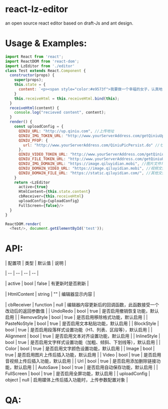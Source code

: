 # react-lz-editor
an open source react editor based on draft-Js and ant design.

# Usage & Examples:

``` js
import React from 'react';
import ReactDOM from 'react-dom';
import LzEditor from './editor'
class Test extends React.Component {
  constructor(props) {
    super(props);
    this.state = {
      content: `<p><span style="color:#e9573f">我要做一个幸福的女子，认真地生活，少一点幻想。</span></p><p>根据山东省重污染天气应急工作小组办公室《关于启动重污染天气Ⅰ级响应的通知》，<span style="color:#Da4453">我市于12月29日20时发布重污染天气红色预警</span>，并于12月30日20时采取包括机动车单双号限行等措施的重污染天气Ⅰ级应急响应。经气象部门与环保部门最新会商，由于天气形势发生了一定变化，12月31日至2017年1月1日，虽然空气扩散条件转差，31日仍以中度污染为主，预计1月1日空气质量以中度至重度为主，达不到严重污染的程度。为保障市民节假日出行，经市政府批准，暂停实施机动车单双号限行措施。其它应急响应措施继续执行。</p>`
    }
    this.receiveHtml = this.receiveHtml.bind(this);
  }
  receiveHtml(content) {
    console.log("recieved content", content);
  }
  render() {
    const uploadConfig = {
      QINIU_URL: "http://up.qiniu.com", //上传地址
      QINIU_IMG_TOKEN_URL: "http://www.yourServerAddress.com/getQiniuUptoken.do", //请求图片的token
      QINIU_PFOP: {
        url: "http://www.yourServerAddress.com/QiniuPicPersist.do" //七牛持久保存请求地址
      },
      QINIU_VIDEO_TOKEN_URL: "http://www.yourServerAddress.com/getQiniuUptoken.do", //请求媒体资源的token
      QINIU_FILE_TOKEN_URL: "http://www.yourServerAddress.com/getQiniuUptoken.do?name=patch", //其他资源的token的获取
      QINIU_IMG_DOMAIN_URL: "https://image.qiluyidian.mobi", //图片文件地址的前缀
      QINIU_DOMAIN_VIDEO_URL: "https://image.qiluyidian.mobi", //视频文件地址的前缀
      QINIU_DOMAIN_FILE_URL: "https://static.qiluyidian.com/", //其他文件地址前缀
    }
    return <LzEditor
      active={true}
      HtmlContent={this.state.content}
      cbReceiver={this.receiveHtml}
      uploadConfig={uploadConfig}
      FullScreen={false}/>
  }
}

ReactDOM.render(
  <Test/>, document.getElementById('test'));


```

# API:

  | 配置项 | 类型 | 默认值 | 说明 |
  
  | -- | -- | -- | -- |
  
  | active | bool | false | 有更新时是否刷新 |
  
  | HtmlContent | string | "" | 编辑器显示内容 |
  
  | cbReceiver | function | null | 编辑器内容更新后的回调函数，此函数接受一个改动后的返回参数值 |
  | UndoRedo | bool | true | 是否启用撤销恢复功能，默认启用 |
  | RemoveStyle | bool | true | 是否启用移除格式功能，默认启用 |
  | PasteNoStyle | bool | true | 是否启用文本粘贴功能，默认启用 |
  | BlockStyle | bool | true | 是否启用段落样式设置功能（H1、列表、区段等），默认启用 |
  | Alignment | bool | true | 是否启用文本对齐设置功能，默认启用 |
  | InlineStyle | bool | true | 是否启用文字样式设置功能（加粗、倾斜、下划线等），默认启用 |
  | Color | bool | true | 是否启用文字颜色设置功能，默认启用 |
  | Image | bool | true | 是否启用图片上传后插入功能，默认启用 |
  | Video | bool | true | 是否启用音视频上传后插入功能，默认启用 |
  | Url | bool | true | 是否启用添加删除链接功能，默认启用 |
  | AutoSave | bool | true | 是否启用自动保存功能，默认启用 |
  | FullScreen | bool | true | 是否启用全屏功能，默认启用 |
  | uploadConfig | object | null | 启用媒体上传后插入功能时，上传参数配置对象 |


# QA:
